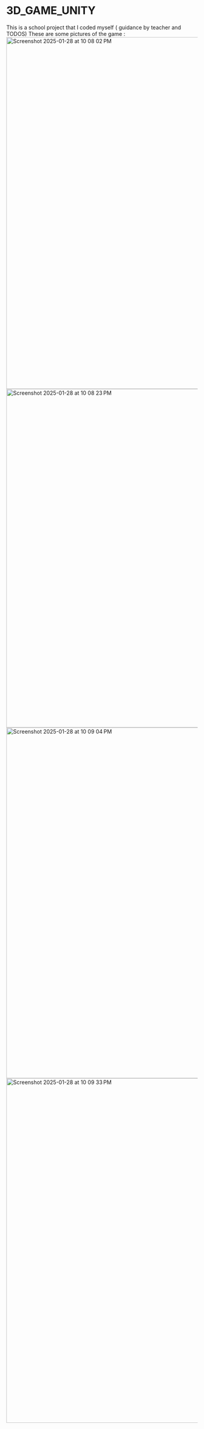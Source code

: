 # 3D_GAME_UNITY
 
This is a school project that I coded myself ( guidance by teacher and TODOS)
These are some pictures of the game : 
<img width="927" alt="Screenshot 2025-01-28 at 10 08 02 PM" src="https://github.com/user-attachments/assets/a0e3b552-cdfa-4b0e-b056-359ca0cf7949" />
<img width="892" alt="Screenshot 2025-01-28 at 10 08 23 PM" src="https://github.com/user-attachments/assets/d3952a35-0879-4f4e-a8ad-ae182c342bc7" />
<img width="924" alt="Screenshot 2025-01-28 at 10 09 04 PM" src="https://github.com/user-attachments/assets/033f0787-6c9e-4dac-ae0c-a0da2763e997" />
<img width="908" alt="Screenshot 2025-01-28 at 10 09 33 PM" src="https://github.com/user-attachments/assets/24f63f13-2d89-4027-b217-d9fbd2fdc434" />
